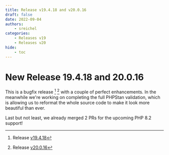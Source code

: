 ```yaml
---
title: Release v19.4.18 and v20.0.16
draft: false
date: 2022-09-04
authors:
    - sreichel
categories:
    - Releases v19
    - Releases v20
hide:
    - toc
---
```


# New Release 19.4.18 and 20.0.16

This is a bugfix release [^1] [^2] with a couple of perfect enhancements.
In the meanwhile we're working on completing the full PHPStan validation, which is allowing us to reformat the whole source code to make it look more beautiful than ever.

<!-- more -->

Last but not least, we already merged 2 PRs for the upcoming PHP 8.2 support!

[^1]: Release [v19.4.18](https://github.com/OpenMage/magento-lts/releases/tag/v19.4.18)
[^2]: Release [v20.0.16](https://github.com/OpenMage/magento-lts/releases/tag/v20.0.16)
